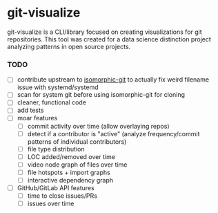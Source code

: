 # git-visualize

git-visualize is a CLI/library focused on creating visualizations for git repositories. This tool was created for a data science distinction project analyzing patterns in open source projects.

### TODO

- [ ] contribute upstream to [isomorphic-git](https://github.com/isomorphic-git/isomorphic-git) to actually fix weird filename issue with systemd/systemd
- [ ] scan for system git before using isomorphic-git for cloning
- [ ] cleaner, functional code
- [ ] add tests
- [ ] moar features
    - [ ] commit activity over time (allow overlaying repos)
    - [ ] detect if a contributor is "active" (analyze frequency/commit patterns of individual contributors)
    - [ ] file type distribution
    - [ ] LOC added/removed over time
    - [ ] video node graph of files over time
    - [ ] file hotspots + import graphs
    - [ ] interactive dependency graph
- [ ] GitHub/GitLab API features
    - [ ] time to close issues/PRs
    - [ ] issues over time
